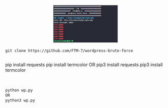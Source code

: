 <div align="center">
    <img width="40%" src="https://raw.githubusercontent.com/FTM-7/wordpress-brute-force/main/Capture.PNG" alt="">
</div>


```
git clone https://github.com/FTM-7/wordpress-brute-force
```
```
```
pip install requests
pip install termcolor
OR
pip3 install requests
pip3 install termcolor
```


python wp.py
OR
python3 wp.py
```
